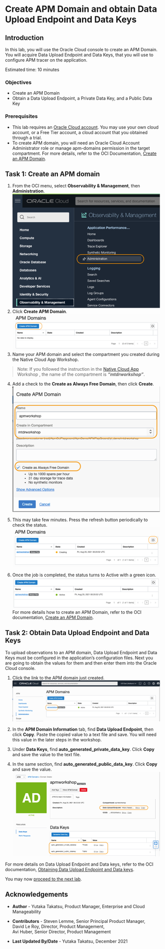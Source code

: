# Create APM Domain and obtain Data Upload Endpoint and Data Keys

## Introduction

In this lab, you will use the Oracle Cloud console to create an APM Domain. You will acquire Data Upload Endpoint and Data Keys, that you will use to configure APM tracer on the application.

Estimated time: 10 minutes

### Objectives

*	Create an APM Domain
*	Obtain a Data Upload Endpoint, a Private Data Key, and a Public Data Key


### Prerequisites

* This lab requires an [Oracle Cloud account](https://www.oracle.com/cloud/free/). You may use your own cloud account, or a Free Tier account, a cloud account that you obtained through a trial.
* To create APM domain, you will need an Oracle Cloud Account Administrator role or manage apm-domains permission in the target compartment. For more details, refer to the OCI Documentation, [Create an APM Domain](https://docs.oracle.com/en-us/iaas/application-performance-monitoring/doc/create-apm-domain.html).

## Task 1: Create an APM domain

1.	From the OCI menu, select **Observability & Management**, then **Administration**.
	![Oracle Cloud console Menu](images/2-1-domain.png " ")
2.	Click **Create APM Domain**.
  ![Oracle Cloud console, Create APM Domain](images/2-2-domain.png " ")
3. Name your APM domain and select the compartment you created during the Native Cloud App Workshop.

>Note: If you followed the instruction in the [Native Cloud App](https://apexapps.oracle.com/pls/apex/dbpm/r/livelabs/workshop-attendee-2?p210_workshop_id=814&p210_type=1&session=10648029398196) Workshop , the name of the compartment is ***“mtdrworkshop”***.

4. Add a check to the **Create as Always Free Domain**, then click **Create**.
  ![Oracle Cloud console, Create APM Domain](images/2-3-domain.png " ")

5.	This may take few minutes. Press the refresh button periodically to check the status.
  ![Oracle Cloud console, Create APM Domain](images/2-4-domain.png " ")
6.	Once the job is completed, the status turns to Active with a green icon.
  ![Oracle Cloud console, Create APM Domain](images/2-5-domain.png " ")
  For more details how to create an APM Domain, refer to the OCI documentation, [Create an APM Domain](https://docs.oracle.com/en-us/iaas/application-performance-monitoring/doc/create-apm-domain.html).

## Task 2: Obtain Data Upload Endpoint and Data Keys

To upload observations to an APM domain, Data Upload Endpoint and Data Keys must be configured in the application’s configuration files. Next you are going to obtain the values for them and then enter them into the Oracle Cloud console.

1.	Click the link to the APM domain just created.
  ![Oracle Cloud console, APM Domain](images/3-1-domain.png " ")

2.	In the **APM Domain Information** tab, find **Data Upload Endpoint**, then click **Copy**. Paste the copied value to a text file and save. You will need this value in the later steps in the workshop.

3. Under **Data Keys**, find **auto\_generated\_private_data\_key**. Click **Copy** and save the value to the text file.
4. In the same section, find **auto\_generated\_public_data\_key**. Click **Copy** and save the value.
  ![Oracle Cloud console, APM Domain](images/3-2-domain.png " ")

For more details on Data Upload Endpoint and Data keys, refer to the OCI documentation, [Obtaining Data Upload Endpoint and Data keys](https://docs.oracle.com/en-us/iaas/application-performance-monitoring/doc/obtain-data-upload-endpoint-and-data-keys.html).


You may now [proceed to the next lab](#next).

## Acknowledgements

* **Author** - Yutaka Takatsu, Product Manager, Enterprise and Cloud Manageability
- **Contributors** - Steven Lemme, Senior Principal Product Manager,<br>
David Le Roy, Director, Product Management,<br>
Avi Huber, Senior Director, Product Management
* **Last Updated By/Date** - Yutaka Takatsu, December 2021
